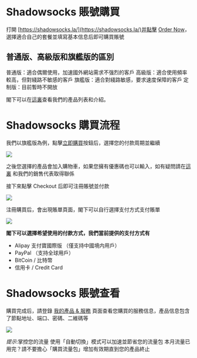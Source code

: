 # Shadowsocks 賬號購買

打開 [https://shadowsocks.la/](https://shadowsocks.la/)并點擊 [Order Now](https://portal.shadowsocks.la/link.php?id=5)，選擇適合自己的套餐並填寫基本信息后即可購買賬號

## 普通版、高級版和旗艦版的區別

普通版：適合偶爾使用，加速國外網站需求不强烈的客戶
高級版：適合使用頻率較高，但對綫路不敏感的客戶
旗艦版：適合對綫路敏感，要求速度保障的客戶
定制版：目前暫時不開放

閣下可以在[這裏](https://portal.shadowsocks.la/cart.php)查看我們的產品列表和介紹。

# Shadowsocks 購買流程

我們以旗艦版為例，點擊[立即購買](https://portal.shadowsocks.la/cart.php?a=add&pid=36)按鈕后，選擇您的付款周期並繼續

![](https://ooo.0o0.ooo/2017/01/04/586d05895415d.png)

之後您選擇的產品會加入購物車，如果您擁有優惠碼也可以輸入，如有疑問請在[這裏](https://portal.shadowsocks.la/submitticket.php?step=2&deptid=1) 和我們的銷售代表取得聯係

接下來點擊 Checkout 后即可注冊賬號並付款

![](https://ooo.0o0.ooo/2017/01/04/586d05b8763f6.png)

注冊購買后，會出現賬單頁面，閣下可以自行選擇支付方式支付賬單

![](https://ooo.0o0.ooo/2017/01/04/586d05dcc3708.png)

**閣下可以選擇希望使用的付款方式，我們當前提供的支付方式有**

- Alipay 支付寶國際版 （僅支持中國境内用戶）
- PayPal （支持全球用戶）
- BitCoin / 比特幣
- 信用卡 / Credit Card

# Shadowsocks 賬號查看

購買完成后，請登錄 [我的產品 & 服務](https://portal.shadowsocks.la/clientarea.php?action=services) 頁面查看您購買的服務信息，產品信息包含了節點地址、端口、密碼、二維碼等

![](https://ooo.0o0.ooo/2017/01/04/586d061ebb51f.png)

*提示*:掌控您的流量 使用「自動切換」模式可以加速並節省您的流量包
本月流量已用完？請不要擔心「購買流量包」增加有效期直到您的產品終止

